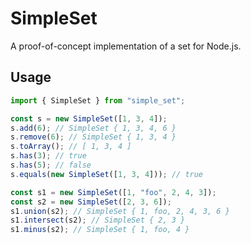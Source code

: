 # SimpleSet

A proof-of-concept implementation of a set for Node.js.

## Usage

```javascript
import { SimpleSet } from "simple_set";

const s = new SimpleSet([1, 3, 4]);
s.add(6); // SimpleSet { 1, 3, 4, 6 }
s.remove(6); // SimpleSet { 1, 3, 4 }
s.toArray(); // [ 1, 3, 4 ]
s.has(3); // true
s.has(5); // false
s.equals(new SimpleSet([1, 3, 4])); // true

const s1 = new SimpleSet([1, "foo", 2, 4, 3]);
const s2 = new SimpleSet([2, 3, 6]);
s1.union(s2); // SimpleSet { 1, foo, 2, 4, 3, 6 }
s1.intersect(s2); // SimpleSet { 2, 3 }
s1.minus(s2); // SimpleSet { 1, foo, 4 }
```
